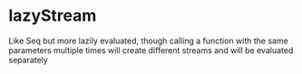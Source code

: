 # lazyStream

Like Seq but more lazily evaluated, though calling a function with the same
parameters multiple times will create different streams and will be evaluated
separately
